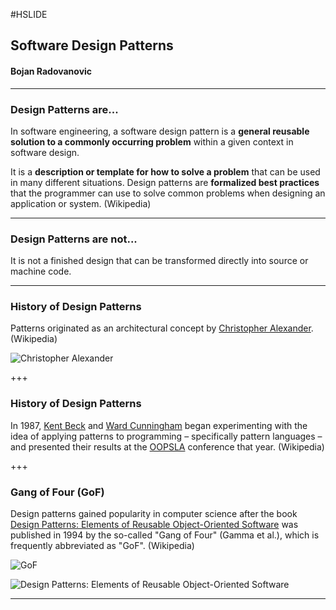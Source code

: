 #HSLIDE

## Software Design Patterns
#### Bojan Radovanovic

---

### Design Patterns are...

In software engineering, a software design pattern is a **general reusable solution to a commonly occurring problem** within a given context in software design.

It is a **description or template for how to solve a problem** that can be used in many different situations. Design patterns are **formalized best practices** that the programmer can use to solve common problems when designing an application or system. (Wikipedia)

---

### Design Patterns are not...

It is not a finished design that can be transformed directly into source or machine code.

---

### History of Design Patterns

Patterns originated as an architectural concept by [Christopher Alexander](https://en.wikipedia.org/wiki/Christopher_Alexander). (Wikipedia)

![Christopher Alexander](https://qph.ec.quoracdn.net/main-qimg-67fdf1509c381971a4c1816dfdfaf251.webp)

+++

### History of Design Patterns

In 1987, [Kent Beck](https://en.wikipedia.org/wiki/Kent_Beck) and [Ward Cunningham](https://en.wikipedia.org/wiki/Ward_Cunningham) began experimenting with the idea of applying patterns to programming – specifically pattern languages – and presented their results at the [OOPSLA](https://en.wikipedia.org/wiki/OOPSLA) conference that year. (Wikipedia)

+++

### Gang of Four (GoF)

Design patterns gained popularity in computer science after the book [Design Patterns: Elements of Reusable Object-Oriented Software](https://en.wikipedia.org/wiki/Design_Patterns_(book)) was published in 1994 by the so-called "Gang of Four" (Gamma et al.), which is frequently abbreviated as "GoF". (Wikipedia)

![GoF](https://qph.ec.quoracdn.net/main-qimg-31cfec54edf396a5f0f526e823edb2e7.webp)

![Design Patterns: Elements of Reusable Object-Oriented Software](http://t1.gstatic.com/images?q=tbn:ANd9GcQXPvz_wKKzK4Ixww0SlEJ_xF9bU8bsWMEU0BJOf2W4_eJ1eYa-)

---

